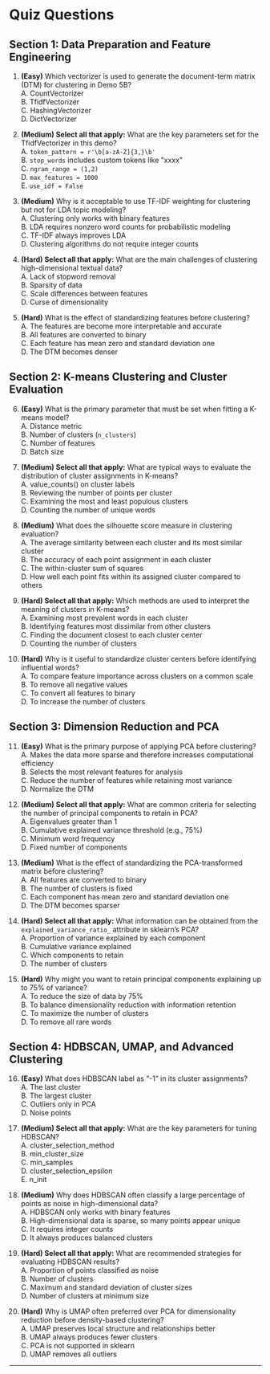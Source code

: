 # Quiz Questions

## Section 1: Data Preparation and Feature Engineering

1. **(Easy)** Which vectorizer is used to generate the document-term matrix (DTM) for clustering in Demo 5B?  
A. CountVectorizer  
B. TfidfVectorizer  
C. HashingVectorizer  
D. DictVectorizer  

2. **(Medium) Select all that apply:** What are the key parameters set for the TfidfVectorizer in this demo?  
A. `token_pattern = r'\b[a-zA-Z]{3,}\b'`  
B. `stop_words` includes custom tokens like "xxxx"  
C. `ngram_range = (1,2)`  
D. `max_features = 1000`  
E. `use_idf = False`  

3. **(Medium)** Why is it acceptable to use TF-IDF weighting for clustering but not for LDA topic modeling?  
A. Clustering only works with binary features  
B. LDA requires nonzero word counts for probabilistic modeling  
C. TF-IDF always improves LDA  
D. Clustering algorithms do not require integer counts  

4. **(Hard) Select all that apply:** What are the main challenges of clustering high-dimensional textual data?  
A. Lack of stopword removal  
B. Sparsity of data  
C. Scale differences between features  
D. Curse of dimensionality  

5. **(Hard)** What is the effect of standardizing features before clustering?  
A. The features are become more interpretable and accurate  
B. All features are converted to binary  
C. Each feature has mean zero and standard deviation one  
D. The DTM becomes denser  

## Section 2: K-means Clustering and Cluster Evaluation

6. **(Easy)** What is the primary parameter that must be set when fitting a K-means model?  
A. Distance metric  
B. Number of clusters (`n_clusters`)  
C. Number of features  
D. Batch size  

7. **(Medium) Select all that apply:** What are typical ways to evaluate the distribution of cluster assignments in K-means?  
A. value_counts() on cluster labels  
B. Reviewing the number of points per cluster  
C. Examining the most and least populous clusters  
D. Counting the number of unique words  

8. **(Medium)** What does the silhouette score measure in clustering evaluation?  
A. The average similarity between each cluster and its most similar cluster  
B. The accuracy of each point assignment in each cluster  
C. The within-cluster sum of squares  
D. How well each point fits within its assigned cluster compared to others  

9. **(Hard) Select all that apply:** Which methods are used to interpret the meaning of clusters in K-means?  
A. Examining most prevalent words in each cluster  
B. Identifying features most dissimilar from other clusters  
C. Finding the document closest to each cluster center  
D. Counting the number of clusters  

10. **(Hard)** Why is it useful to standardize cluster centers before identifying influential words?  
A. To compare feature importance across clusters on a common scale  
B. To remove all negative values  
C. To convert all features to binary  
D. To increase the number of clusters  

## Section 3: Dimension Reduction and PCA

11. **(Easy)** What is the primary purpose of applying PCA before clustering?  
A. Makes the data more sparse and therefore increases computational efficiency  
B. Selects the most relevant features for analysis  
C. Reduce the number of features while retaining most variance  
D. Normalize the DTM  

12. **(Medium) Select all that apply:** What are common criteria for selecting the number of principal components to retain in PCA?  
A. Eigenvalues greater than 1  
B. Cumulative explained variance threshold (e.g., 75%)  
C. Minimum word frequency  
D. Fixed number of components  

13. **(Medium)** What is the effect of standardizing the PCA-transformed matrix before clustering?  
A. All features are converted to binary  
B. The number of clusters is fixed  
C. Each component has mean zero and standard deviation one  
D. The DTM becomes sparser  

14. **(Hard) Select all that apply:** What information can be obtained from the `explained_variance_ratio_` attribute in sklearn’s PCA?  
A. Proportion of variance explained by each component  
B. Cumulative variance explained  
C. Which components to retain  
D. The number of clusters  

15. **(Hard)** Why might you want to retain principal components explaining up to 75% of variance?  
A. To reduce the size of data by 75%  
B. To balance dimensionality reduction with information retention  
C. To maximize the number of clusters  
D. To remove all rare words  

## Section 4: HDBSCAN, UMAP, and Advanced Clustering

16. **(Easy)** What does HDBSCAN label as “-1” in its cluster assignments?  
A. The last cluster  
B. The largest cluster  
C. Outliers only in PCA  
D. Noise points  

17. **(Medium) Select all that apply:** What are the key parameters for tuning HDBSCAN?  
A. cluster_selection_method  
B. min_cluster_size  
C. min_samples  
D. cluster_selection_epsilon  
E. n_init  

18. **(Medium)** Why does HDBSCAN often classify a large percentage of points as noise in high-dimensional data?  
A. HDBSCAN only works with binary features  
B. High-dimensional data is sparse, so many points appear unique  
C. It requires integer counts  
D. It always produces balanced clusters  

19. **(Hard) Select all that apply:** What are recommended strategies for evaluating HDBSCAN results?  
A. Proportion of points classified as noise  
B. Number of clusters  
C. Maximum and standard deviation of cluster sizes  
D. Number of clusters at minimum size  

20. **(Hard)** Why is UMAP often preferred over PCA for dimensionality reduction before density-based clustering?  
A. UMAP preserves local structure and relationships better  
B. UMAP always produces fewer clusters  
C. PCA is not supported in sklearn  
D. UMAP removes all outliers  

---

